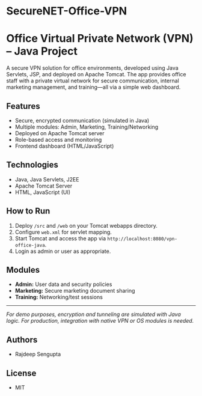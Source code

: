 # SecureNET-Office-VPN

# Office Virtual Private Network (VPN) – Java Project

A secure VPN solution for office environments, developed using Java Servlets, JSP, and deployed on Apache Tomcat. The app provides office staff with a private virtual network for secure communication, internal marketing management, and training—all via a simple web dashboard.

## Features
- Secure, encrypted communication (simulated in Java)
- Multiple modules: Admin, Marketing, Training/Networking
- Deployed on Apache Tomcat server
- Role-based access and monitoring
- Frontend dashboard (HTML/JavaScript)

## Technologies
- Java, Java Servlets, J2EE
- Apache Tomcat Server
- HTML, JavaScript (UI)

## How to Run
1. Deploy `/src` and `/web` on your Tomcat webapps directory.
2. Configure `web.xml` for servlet mapping.
3. Start Tomcat and access the app via `http://localhost:8080/vpn-office-java`.
4. Login as admin or user as appropriate.

## Modules
- **Admin:** User data and security policies
- **Marketing:** Secure marketing document sharing
- **Training:** Networking/test sessions

---

*For demo purposes, encryption and tunneling are simulated with Java logic. For production, integration with native VPN or OS modules is needed.*

## Authors
- Rajdeep Sengupta

## License
- MIT
